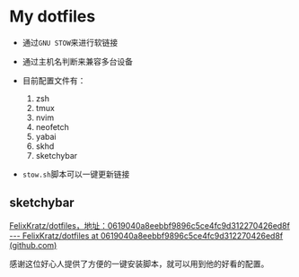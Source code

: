 # My dotfiles

- 通过`GNU STOW`来进行软链接
- 通过主机名判断来兼容多台设备
- 目前配置文件有：

  1. zsh
  2. tmux
  3. nvim
  4. neofetch
  5. yabai
  6. skhd
  7. sketchybar

- `stow.sh`脚本可以一键更新链接



## sketchybar

[FelixKratz/dotfiles，地址：0619040a8eebbf9896c5ce4fc9d312270426ed8f --- FelixKratz/dotfiles at 0619040a8eebbf9896c5ce4fc9d312270426ed8f (github.com)](https://github.com/FelixKratz/dotfiles/tree/0619040a8eebbf9896c5ce4fc9d312270426ed8f)

感谢这位好心人提供了方便的一键安装脚本，就可以用到他的好看的配置。

